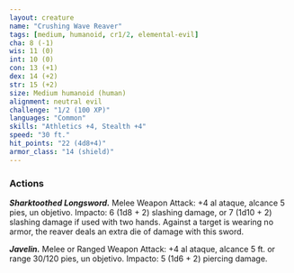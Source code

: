 ```yaml
---
layout: creature
name: "Crushing Wave Reaver"
tags: [medium, humanoid, cr1/2, elemental-evil]
cha: 8 (-1)
wis: 11 (0)
int: 10 (0)
con: 13 (+1)
dex: 14 (+2)
str: 15 (+2)
size: Medium humanoid (human)
alignment: neutral evil
challenge: "1/2 (100 XP)"
languages: "Common"
skills: "Athletics +4, Stealth +4"
speed: "30 ft."
hit_points: "22 (4d8+4)"
armor_class: "14 (shield)"
---
```


### Actions

***Sharktoothed Longsword.*** Melee Weapon Attack: +4 al ataque, alcance 5 pies, un objetivo. Impacto: 6 (1d8 + 2) slashing damage, or 7 (1d10 + 2) slashing damage if used with two hands. Against a target is wearing no armor, the reaver deals an extra die of damage with this sword.

***Javelin.*** Melee or Ranged Weapon Attack: +4 al ataque, alcance 5 ft. or range 30/120 pies, un objetivo. Impacto: 5 (1d6 + 2) piercing damage.